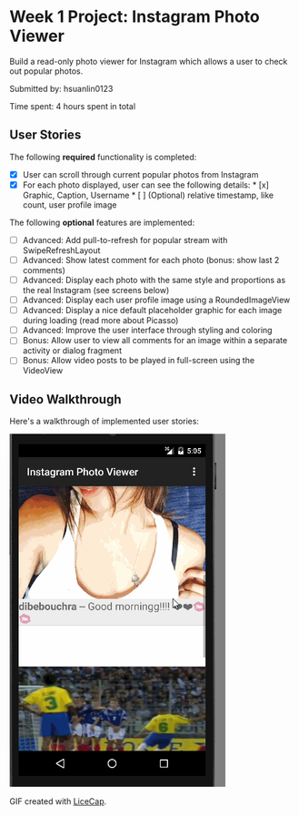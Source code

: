 # Week 1 Project: Instagram Photo Viewer

Build a read-only photo viewer for Instagram which allows a user to check out popular photos.

Submitted by: hsuanlin0123

Time spent: 4 hours spent in total

## User Stories

The following **required** functionality is completed:

* [x] User can scroll through current popular photos from Instagram
* [x] For each photo displayed, user can see the following details:
      * [x] Graphic, Caption, Username
      * [ ] (Optional) relative timestamp, like count, user profile image

The following **optional** features are implemented:

* [ ] Advanced: Add pull-to-refresh for popular stream with SwipeRefreshLayout
* [ ] Advanced: Show latest comment for each photo (bonus: show last 2 comments) 
* [ ] Advanced: Display each photo with the same style and proportions as the real Instagram (see screens below)
* [ ] Advanced: Display each user profile image using a RoundedImageView
* [ ] Advanced: Display a nice default placeholder graphic for each image during loading (read more about Picasso)
* [ ] Advanced: Improve the user interface through styling and coloring
* [ ] Bonus: Allow user to view all comments for an image within a separate activity or dialog fragment
* [ ] Bonus: Allow video posts to be played in full-screen using the VideoView

## Video Walkthrough 

Here's a walkthrough of implemented user stories:

<img src='https://raw.githubusercontent.com/hsuanlin0123/android_InstgramPhotoViewer/master/InstgramPhotoViewer.gif' title='Video Walkthrough' width='' alt='Video Walkthrough' />

GIF created with [LiceCap](http://www.cockos.com/licecap/).

